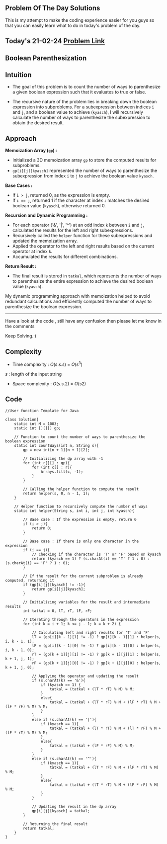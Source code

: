 ## Problem Of The Day Solutions

This is my attempt to make the coding experience easier for you guys so that you can easily learn what to do in today's problem of the day.

## Today's 21-02-24 [Problem Link](https://www.geeksforgeeks.org/problems/boolean-parenthesization5610/1)
## Boolean Parenthesization

## Intuition

- The goal of this problem is to count the number of ways to parenthesize a given boolean expression such that it evaluates to true or false.

- The recursive nature of the problem lies in breaking down the boolean expression into subproblems. For a subexpression between indices `i` and `j`, and a boolean value to achieve (`kyasch`), I will recursively calculate the number of ways to parenthesize the subexpression to obtain the desired result.

## Approach

**Memoization Array (`gp`) :**
   - Initialized a 3D memoization array `gp` to store the computed results for subproblems.
   - `gp[i][j][kyasch]` represented the number of ways to parenthesize the subexpression from index `i` to `j` to achieve the boolean value `kyasch`.

**Base Cases :**
   - If `i > j`, returned 0, as the expression is empty.
   - If `i == j`, returned 1 if the character at index `i` matches the desired boolean value (`kyasch`), otherwise returned 0.

**Recursion and Dynamic Programming :**
   - For each operator ('&', '|', '^') at an odd index `k` between `i` and `j`, calculated the results for the left and right subexpressions.
   - Recursively called the `helper` function for these subexpressions and updated the memoization array.
   - Applied the operator to the left and right results based on the current operator at index `k`.
   - Accumulated the results for different combinations.

**Return Result :**
   - The final result is stored in `tatkal`, which represents the number of ways to parenthesize the entire expression to achieve the desired boolean value (`kyasch`).

My dynamic programming approach with memoization helped to avoid redundant calculations and efficiently computed the number of ways to parenthesize the boolean expression.


---
Have a look at the code , still have any confusion then please let me know in the comments

Keep Solving.:)

## Complexity
- Time complexity : $O(s.s.s)$ = $O(s^3)$
<!-- Add your time complexity here, e.g. $$O())$$ -->
$s$ :  length of the input string
- Space complexity : $O(s.s.2)$ = $O(s2)$
<!-- Add your space complexity here, e.g. $$O(n)$$ -->
   
## Code 

```
//User function Template for Java

class Solution{
    static int M = 1003;
    static int [][][] gp;

    // Function to count the number of ways to parenthesize the boolean expression
    static int countWays(int n, String s){
        gp = new int[n + 1][n + 1][2];

        // Initializing the dp array with -1
        for (int r[][] : gp){
            for (int c[] : r){
                Arrays.fill(c, -1);
            }
        }

        // Calling the helper function to compute the result
        return helper(s, 0, n - 1, 1);
    }
    
    // Helper function to recursively compute the number of ways
    static int helper(String s, int i, int j, int kyasch){
        
        // Base case : If the expression is empty, return 0
        if (i > j){
            return 0;
        }

        // Base case : If there is only one character in the expression
        if (i == j){
            // Checking if the character is 'T' or 'F' based on kyasch
            return (kyasch == 1) ? (s.charAt(i) == 'T' ? 1 : 0) : (s.charAt(i) == 'F' ? 1 : 0);
        }

        // If the result for the current subproblem is already computed, returning it
        if (gp[i][j][kyasch] != -1){
            return gp[i][j][kyasch];
        }

        // Initializing variables for the result and intermediate results
        int tatkal = 0, lT, rT, lF, rF;

        // Iterating through the operators in the expression
        for (int k = i + 1; k <= j - 1; k = k + 2) {

            // Calculating left and right results for 'T' and 'F'
            lT = (gp[i][k - 1][1] != -1) ? gp[i][k - 1][1] : helper(s, i, k - 1, 1);
            lF = (gp[i][k - 1][0] != -1) ? gp[i][k - 1][0] : helper(s, i, k - 1, 0);
            rT = (gp[k + 1][j][1] != -1) ? gp[k + 1][j][1] : helper(s, k + 1, j, 1);
            rF = (gp[k + 1][j][0] != -1) ? gp[k + 1][j][0] : helper(s, k + 1, j, 0);

            // Applying the operator and updating the result
            if (s.charAt(k) == '&'){
                if (kyasch == 1) {
                    tatkal = (tatkal + (lT * rT) % M) % M;
                }
                else{
                    tatkal = (tatkal + (lT * rF) % M + (lF * rT) % M + (lF * rF) % M) % M;
                }
            }
            else if (s.charAt(k) == '|'){
                if (kyasch == 1){
                    tatkal = (tatkal + (lT * rT) % M + (lT * rF) % M + (lF * rT) % M) % M;
                }
                else{
                    tatkal = (tatkal + (lF * rF) % M) % M;
                }
            }
            else if (s.charAt(k) == '^'){
                if (kyasch == 1){
                    tatkal = (tatkal + (lT * rF) % M + (lF * rT) % M) % M;
                }
                else{
                    tatkal = (tatkal + (lT * rT) % M + (lF * rF) % M) % M;
                }
            }

            // Updating the result in the dp array
            gp[i][j][kyasch] = tatkal;
        }

        // Returning the final result
        return tatkal;
    }
}
```
